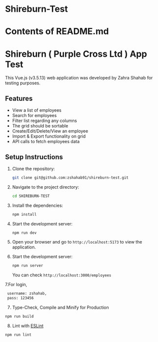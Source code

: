 # Shireburn-Test

# Contents of README.md

# Shireburn ( Purple Cross Ltd ) App Test

This Vue.js (v3.5.13) web application was developed by Zahra Shahab for testing purposes.

## Features

- View a list of employees
- Search for employees
- Filter list regarding any columns
- The grid should be sortable 
- Create/Edit/Delete/View an employee
- Import & Export functionality on grid
- API calls to fetch employees data

## Setup Instructions

1. Clone the repository:

   ```bash
   git clone git@github.com:zshahab91/shireburn-test.git
   ```

2. Navigate to the project directory:

   ```bash
   cd SHIREBURN-TEST
   ```

3. Install the dependencies:

   ```bash
   npm install
   ```

4. Start the development server:

   ```bash
   npm run dev
   ```

5. Open your browser and go to `http://localhost:5173` to view the application.

6. Start the development server:

   ```bash
   npm run server
   ```
   You can check `http://localhost:3000/employees`

7.For login,
   ```bash
    username: zshahab,
    pass: 123456
   ```   

7. Type-Check, Compile and Minify for Production

```sh
npm run build
```

8. Lint with [ESLint](https://eslint.org/)

```sh
npm run lint
```
